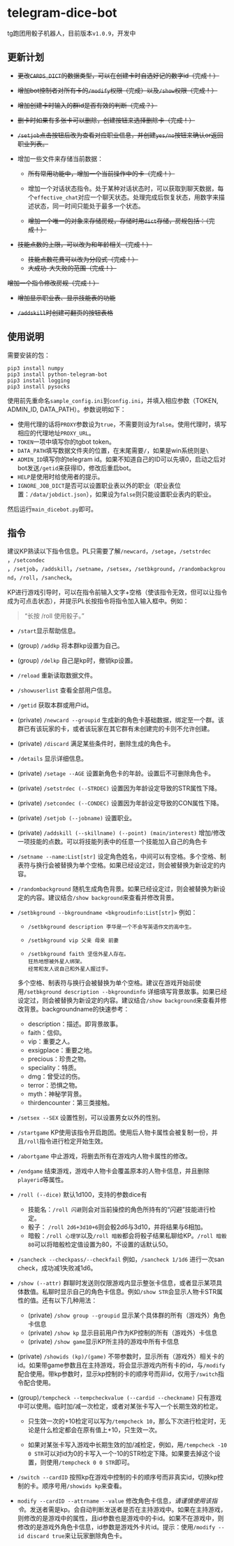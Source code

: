 # telegram-dice-bot
tg跑团用骰子机器人，目前版本`v1.0.9`，开发中

## 更新计划

* ~~更改`CARDS_DICT`的数据类型，可以在创建卡时自选好记的数字id（完成！）~~

* ~~增加bot控制者对所有卡的`/modify`权限（完成）以及`/show`权限（完成！）~~

* ~~增加创建卡时输入的群id是否有效的判断（完成？）~~

* ~~删卡时如果有多张卡可以删除，创建按钮来选择删除卡（完成！）~~

* ~~`/setjob`点击按钮后改为查看对应职业信息，并创建`yes/no`按钮来确认or返回职业列表。~~

* 增加一些文件来存储当前数据：

  * ~~所有常用功能中，增加一个当前操作中的卡（完成！）~~

  * 增加一个对话状态指令。处于某种对话状态时，可以获取到聊天数据，每个`effective_chat`对应一个聊天状态。处理完成后恢复状态，用数字来描述状态，同一时间只能处于最多一个状态。

  * ~~增加一个唯一的对象来存储房规，存储时用`dict`存储，房规包括：（完成！）~~
* ~~技能点数的上限，可以改为和年龄相关（完成！）~~
    * ~~技能点数花费可以改为分段式（完成！）~~
    * ~~大成功-大失败的范围（完成！）~~
    

~~增加一个指令修改房规（完成！）~~

* ~~增加显示职业表、显示技能表的功能~~

* ~~`/addskill`时创建可翻页的按钮表格~~

## 使用说明

需要安装的包：

```
pip3 install numpy
pip3 install python-telegram-bot
pip3 install logging
pip3 install pysocks
```

使用前先重命名`sample_config.ini`到`config.ini`，并填入相应参数（TOKEN, ADMIN_ID, DATA_PATH）。参数说明如下：

* 使用代理的话将`PROXY`参数设为`true`，不需要则设为`false`。使用代理时，填写相应的代理地址`PROXY_URL`。
* `TOKEN`一项中填写你的tgbot token。
* `DATA_PATH`填写数据文件夹的位置，在末尾需要`/`，如果是win系统则是`\`
* `ADMIN_ID`填写你的telegram id。如果不知道自己的ID可以先填0，启动之后对bot发送`/getid`来获得ID，修改后重启bot。
* `HELP`是使用时给使用者的提示。
* `IGNORE_JOB_DICT`是否可以设置职业表以外的职业（职业表位置：`/data/jobdict.json`），如果设为`false`则只能设置职业表内的职业。

然后运行`main_dicebot.py`即可。

## 指令

建议KP熟读以下指令信息。PL只需要了解`/newcard`，`/setage`，`/setstrdec `，`/setcondec `，`/setjob`，`/addskill`，`/setname`，`/setsex`，`/setbkground`，`/randombackground`，`/roll`，`/sancheck`。

KP进行游戏引导时，可以在指令前输入文字+空格（使该指令无效，但可以让指令成为可点击状态），并提示PL长按指令将指令加入输入框中。例如：

>  “长按 /roll 使用骰子。”

* `/start`显示帮助信息。

* (group) `/addkp` 将本群kp设置为自己。

* (group) `/delkp` 自己是kp时，撤销kp设置。

* `/reload` 重新读取数据文件。

* `/showuserlist` 查看全部用户信息。

* `/getid` 获取本群或用户id。

* (private) `/newcard --groupid` 生成新的角色卡基础数据，绑定至一个群。该群已有该玩家的卡，或者该玩家在其它群有未创建完的卡则不允许创建。

* (private) `/discard` 满足某些条件时，删除生成的角色卡。

* `/details` 显示详细信息。

* (private) `/setage --AGE` 设置新角色卡的年龄。设置后不可删除角色卡。

* (private) `/setstrdec (--STRDEC)` 设置因为年龄设定导致的STR属性下降。

* (private) `/setcondec (--CONDEC)` 设置因为年龄设定导致的CON属性下降。

* (private) `/setjob (--jobname)` 设置职业。

* (private) `/addskill (--skillname) (--point) (main/interest)` 增加/修改一项技能的点数。可以将技能列表中的任意一个技能加入自己的角色卡

* `/setname --name:List[str]` 设定角色姓名，中间可以有空格。多个空格、制表符与换行会被替换为单个空格。如果已经设定过，则会被替换为新设定的内容。

* `/randombackground` 随机生成角色背景。如果已经设定过，则会被替换为新设定的内容。建议结合`/show background`来查看并修改背景。

* `/setbkground --bkgroundname <bkgroudinfo:List[str]>` 例如：

  * `/setbkground description 李华是一个不会写英语作文的高中生。` 

  * `/setbkground vip 父亲 母亲 前妻`

  * ```
    /setbkground faith 坚信外星人存在。
    狂热地想被外星人绑架。
    经常和友人说自己和外星人握过手。
    ```

  多个空格、制表符与换行会被替换为单个空格。建议在游戏开始前使用`/setbkground description --bkgroundinfo` 详细填写背景故事。如果已经设定过，则会被替换为新设定的内容。建议结合`/show background`来查看并修改背景。backgroundname的快速参考：

  * description：描述。即背景故事。
  * faith：信仰。
  * vip：重要之人。
  * exsigplace：重要之地。
  * precious：珍贵之物。
  * speciality：特质。
  * dmg：曾受过的伤。
  * terror：恐惧之物。
  * myth：神秘学背景。
  * thirdencounter：第三类接触。

* `/setsex --SEX` 设置性别，可以设置男女以外的性别。

* `/startgame` KP使用该指令开启跑团。使用后人物卡属性会被复制一份，并且`/roll`指令进行检定开始生效。

* `/abortgame` 中止游戏，将删去所有在游戏内人物卡属性的修改。

* `/endgame` 结束游戏，游戏中人物卡会覆盖原本的人物卡信息，并且删除`playerid`等属性。

* `/roll (--dice)` 默认1d100，支持的参数dice有

  * 技能名：`/roll 闪避`则会对当前操控的角色所持有的“闪避”技能进行检定。
  * 骰子： `/roll 2d6+3d10+6`则会骰2d6与3d10，并将结果与6相加。
  * 暗骰：`/roll 心理学`以及`/roll 暗骰`都会将骰子结果私聊给KP。`/roll 暗骰80`可以将暗骰检定值设置为80，不设置的话默认50。

* `/sancheck --checkpass/--checkfail` 例如，`/sancheck 1/1d6` 进行一次san check，成功减1失败减1d6。

* `/show (--attr)` 群聊时发送则仅限游戏内显示整张卡信息，或者显示某项具体数值。私聊时显示自己的角色卡信息。例如`/show STR`会显示人物卡STR属性的值。还有以下几种用法：

  * (private) `/show group --groupid` 显示某个具体群的所有（游戏外）角色卡信息
  * (private) `/show kp` 显示目前用户作为KP控制的所有（游戏外）卡信息
  * (private) `/show game`显示KP所主持的游戏中所有卡信息

* (private) `/showids (kp)/(game)` 不带参数时，显示所有（游戏外）相关卡的id。如果带game参数且在主持游戏，将会显示游戏内所有卡的id，与`/modify`配合使用。带kp参数时，显示kp控制的卡的顺序号而非id，仅用于`/switch`指令配合使用。

* (group)`/tempcheck --tempcheckvalue (--cardid --checkname)` 只有游戏中可以使用。临时加/减一次检定，或者对某张卡写入一个长期生效的检定。

  * 只生效一次的+10检定可以写为`/tempcheck 10`，那么下次进行检定时，无论是什么检定都会在原有值上+10，只生效一次。

  * 如果对某张卡写入游戏中长期生效的加/减检定，例如，用`/tempcheck -10 0 STR`可以对id为0的卡写入一个-10的STR检定下降。如果要去掉这个设置，则使用`/tempcheck 0 0 STR`即可。

* `/switch --cardID`  按照kp在游戏中控制的卡的顺序号而非真实id，切换kp控制的卡。顺序号用`/showids kp`来查看。

* `modify --cardID --attrname --value` 修改角色卡信息，*请谨慎使用该指令*。发送者需是kp。会自动判断发送者是否在主持游戏中。如果在主持游戏，则修改的是游戏中的属性，且id参数也是游戏中的卡id。如果不在游戏中，则修改的是游戏外角色卡信息，id参数是游戏外卡片id。提示：使用`/modify --id discard true`来让玩家删除角色卡。